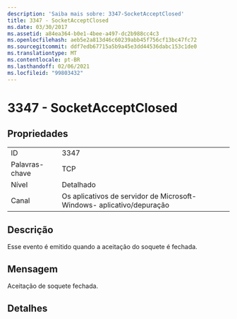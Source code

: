 ```yaml
---
description: 'Saiba mais sobre: 3347-SocketAcceptClosed'
title: 3347 - SocketAcceptClosed
ms.date: 03/30/2017
ms.assetid: a84ea364-b0e1-4bee-a497-dc2b988cc4c3
ms.openlocfilehash: aeb5e2a813d46c60239abb45f756cf13bc47fc72
ms.sourcegitcommit: ddf7edb67715a5b9a45e3dd44536dabc153c1de0
ms.translationtype: MT
ms.contentlocale: pt-BR
ms.lasthandoff: 02/06/2021
ms.locfileid: "99803432"
---
```

# <a name="3347---socketacceptclosed"></a>3347 - SocketAcceptClosed

## <a name="properties"></a>Propriedades  
  
|||  
|-|-|  
|ID|3347|  
|Palavras-chave|TCP|  
|Nível|Detalhado|  
|Canal|Os aplicativos de servidor de Microsoft-Windows- aplicativo/depuração|  
  
## <a name="description"></a>Descrição  

 Esse evento é emitido quando a aceitação do soquete é fechada.  
  
## <a name="message"></a>Mensagem  

 Aceitação de soquete fechada.  
  
## <a name="details"></a>Detalhes
